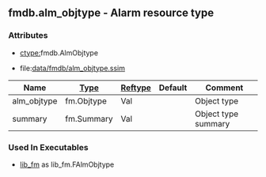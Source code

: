 ## fmdb.alm_objtype - Alarm resource type


### Attributes
<a href="#attributes"></a>
* [ctype:](/txt/ssimdb/dmmeta/ctype.md)fmdb.AlmObjtype

* file:[data/fmdb/alm_objtype.ssim](/data/fmdb/alm_objtype.ssim)

|Name|[Type](/txt/ssimdb/dmmeta/ctype.md)|[Reftype](/txt/ssimdb/dmmeta/reftype.md)|Default|Comment|
|---|---|---|---|---|
|alm_objtype|fm.Objtype|Val||Object type|
|summary|fm.Summary|Val||Object type summary|

### Used In Executables
<a href="#used-in-executables"></a>
* [lib_fm](/txt/lib/lib_fm/README.md) as lib_fm.FAlmObjtype

